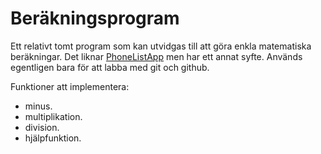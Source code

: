 # Beräkningsprogram

Ett relativt tomt program som kan utvidgas till att göra
enkla matematiska beräkningar. Det liknar 
[PhoneListApp](https://github.com/TomasKindahl/PhoneListApp)
men har ett annat syfte. Används egentligen bara för att
labba med git och github.

Funktioner att implementera:

* minus.
* multiplikation.
* division.
* hjälpfunktion.